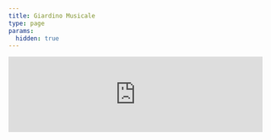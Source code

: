 ```yaml
---
title: Giardino Musicale
type: page
params:
  hidden: true
---
```


<iframe id="iframe_assoconnect" src="https://ac.musik-europa-breizh.fr/collect/description/411477-q-giardino-musicale-clohars-fouesnant?iframe=1" width="100%" style="overflow: hidden; border: 0; max-height: none;" scrolling="no" onload="window.location.href='#iframe_assoconnect'"></iframe><script>window.addEventListener("message", function(event) {if(event.data.action === "iframe.height" && event.origin === "https://ac.musik-europa-breizh.fr"){document.getElementById("iframe_assoconnect").height = event.data.height;}});</script><style>#iframe_assoconnect{border: 0}</style>
